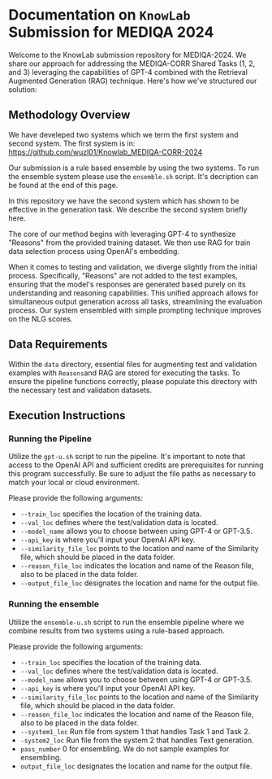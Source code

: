 # Documentation on ```KnowLab``` Submission for MEDIQA 2024 

Welcome to the KnowLab submission repository for MEDIQA-2024. We share our approach for addressing the MEDIQA-CORR Shared Tasks (1, 2, and 3) leveraging the capabilities of GPT-4 combined with the Retrieval Augmented Generation (RAG) technique. Here's how we've structured our solution:

## Methodology Overview
We have develeped two systems which we term the first system and second system. The first system is in: 
https://github.com/wuzl01/Knowlab_MEDIQA-CORR-2024

Our submission is a rule based ensemble by using the two systems. To run the ensemble system please use the ```ensemble.sh``` script. It's decription can be found at the end of this page. 

In this repository we have the second system which has shown to be effective in the generation task. We describe the second system briefly here. 

The core of our method begins with leveraging GPT-4 to synthesize "Reasons" from the provided training dataset. We then use RAG for  train data selection process using OpenAI's embedding. 

When it comes to testing and validation, we diverge slightly from the initial process. Specifically, "Reasons" are not added to the test examples, ensuring that the model's responses are generated based purely on its understanding and reasoning capabilities. This unified approach allows for simultaneous output generation across all tasks, streamlining the evaluation process. Our system ensembled with simple prompting technique improves on the NLG scores.

## Data Requirements

Within the `data` directory, essential files for augmenting test and validation examples with ```Reasons```and RAG are stored for executing the tasks. To ensure the pipeline functions correctly, please populate this directory with the necessary test and validation datasets.

## Execution Instructions

### Running the Pipeline

Utilize the `gpt-u.sh` script to run the pipeline. It's important to note that access to the OpenAI API and sufficient credits are prerequisites for running this program successfully. Be sure to adjust the file paths as necessary to match your local or cloud environment.

Please provide the following arguments:

- `--train_loc` specifies the location of the training data.
- `--val_loc` defines where the test/validation data is located.
- `--model_name` allows you to choose between using GPT-4 or GPT-3.5.
- `--api_key` is where you'll input your OpenAI API key.
- `--similarity_file_loc` points to the location and name of the Similarity file, which should be placed in the data folder.
- `--reason_file_loc` indicates the location and name of the Reason file, also to be placed in the data folder.
- `--output_file_loc` designates the location and name for the output file.

### Running the ensemble 

Utilize the `ensemble-u.sh` script to run the ensemble pipeline where we combine results from two systems using a rule-based approach.

Please provide the following arguments:
- `--train_loc` specifies the location of the training data.
- `--val_loc` defines where the test/validation data is located.
- `--model_name` allows you to choose between using GPT-4 or GPT-3.5.
- `--api_key` is where you'll input your OpenAI API key.
- `--similarity_file_loc` points to the location and name of the Similarity file, which should be placed in the data folder.
- `--reason_file_loc` indicates the location and name of the Reason file, also to be placed in the data folder.
- `--system1_loc`  Run file from system 1 that handles Task 1 and Task 2.
- `-system2_loc` Run file from the system 2 that handles Text generation. 
- `pass_number` 0 for ensembling. We do not sample examples for ensembling. 
- `output_file_loc` designates the location and name for the output file.